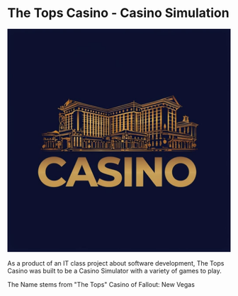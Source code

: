 # The Tops Casino - Casino Simulation

![Logo](public/casino.png "Title")

As a product of an IT class project about software development, The Tops Casino was built to be a Casino Simulator with a variety of games to play.

The Name stems from "The Tops" Casino of Fallout: New Vegas
